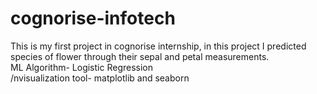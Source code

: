 # cognorise-infotech
This is my first project in cognorise internship, in this project I predicted species of flower through their sepal and petal measurements.
<br>
ML Algorithm- Logistic Regression
<br>
/nvisualization tool- matplotlib and seaborn


